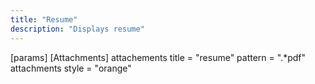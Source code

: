 ```yaml
---
title: "Resume"
description: "Displays resume"
---
```


[params]
      [Attachments]
          attachements title = "resume" pattern = ".*pdf"
          attachments style = "orange"